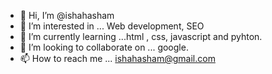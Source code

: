 - 👋 Hi, I’m @ishahasham
- 👀 I’m interested in ...   Web development, SEO
- 🌱 I’m currently learning ...html , css, javascript and pyhton.
- 💞️ I’m looking to collaborate on ... google.
- 📫 How to reach me ... ishahasham@gmail.com

<!---
ishahasham/ishahasham is a ✨ special ✨ repository because its `README.md` (this file) appears on your GitHub profile.
You can click the Preview link to take a look at your changes.
--->
